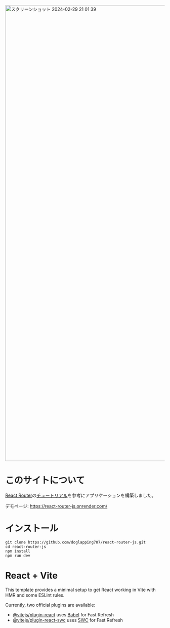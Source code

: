 <img width="1440" alt="スクリーンショット 2024-02-29 21 01 39" src="https://github.com/doglapping707/react-router-js/assets/130889937/1f3c1872-130a-4a33-beec-3abe407b8bed">

# このサイトについて
[React Router](https://reactrouter.com//main)の[チュートリアル](https://reactrouter.com/en/main/start/tutorial)を参考にアプリケーションを構築しました。

デモページ: https://react-router-js.onrender.com/

# インストール
```
git clone https://github.com/doglapping707/react-router-js.git
cd react-router-js
npm install
npm run dev
```

# React + Vite

This template provides a minimal setup to get React working in Vite with HMR and some ESLint rules.

Currently, two official plugins are available:

- [@vitejs/plugin-react](https://github.com/vitejs/vite-plugin-react/blob/main/packages/plugin-react/README.md) uses [Babel](https://babeljs.io/) for Fast Refresh
- [@vitejs/plugin-react-swc](https://github.com/vitejs/vite-plugin-react-swc) uses [SWC](https://swc.rs/) for Fast Refresh
